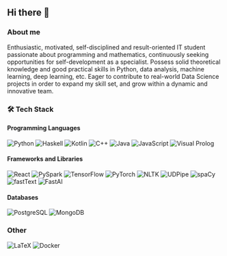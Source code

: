 ## Hi there 👋

### About me

Enthusiastic, motivated, self-disciplined and result-oriented IT student passionate about programming and mathematics, continuously seeking opportunities for self-development as a specialist. Possess solid theoretical knowledge and good practical skills in Python, data analysis, machine learning, deep learning, etc. Eager to contribute to real-world Data Science projects in order to expand my skill set, and grow within a dynamic and innovative team.

### 🛠️ Tech Stack

#### Programming Languages
![Python](https://img.shields.io/badge/-Python-3776AB?logo=python&logoColor=white)
![Haskell](https://img.shields.io/badge/-Haskell-5D4F85?logo=haskell&logoColor=white)
![Kotlin](https://img.shields.io/badge/-Kotlin-7F52FF?logo=kotlin&logoColor=white)
![C++](https://img.shields.io/badge/-C++-00599C?logo=c%2B%2B&logoColor=white)
![Java](https://img.shields.io/badge/-Java-007396?logo=java&logoColor=white)
![JavaScript](https://img.shields.io/badge/-JavaScript-F7DF1E?logo=javascript&logoColor=black)
![Visual Prolog](https://img.shields.io/badge/-Visual%20Prolog-005F87?style=flat)

#### Frameworks and Libraries
![React](https://img.shields.io/badge/-React-61DAFB?logo=react&logoColor=black)
![PySpark](https://img.shields.io/badge/-PySpark-E25A1C?logo=apache-spark&logoColor=white)
![TensorFlow](https://img.shields.io/badge/-TensorFlow-FF6F00?logo=tensorflow&logoColor=white)
![PyTorch](https://img.shields.io/badge/-PyTorch-EE4C2C?logo=pytorch&logoColor=white)
![NLTK](https://img.shields.io/badge/-NLTK-85C1E9?style=flat)
![UDPipe](https://img.shields.io/badge/-UDPipe-008080?style=flat)
![spaCy](https://img.shields.io/badge/-spaCy-09A3D5?style=flat)
![fastText](https://img.shields.io/badge/-fastText-0054A6?style=flat)
![FastAI](https://img.shields.io/badge/-FastAI-4B4B77?style=flat)

#### Databases
![PostgreSQL](https://img.shields.io/badge/-PostgreSQL-336791?logo=postgresql&logoColor=white)
![MongoDB](https://img.shields.io/badge/-MongoDB-47A248?logo=mongodb&logoColor=white)

### Other
![LaTeX](https://img.shields.io/badge/-LaTeX-008080?logo=latex&logoColor=white)
![Docker](https://img.shields.io/badge/-Docker-2496ED?logo=docker&logoColor=white)

<!--
**DoctorKaufman/DoctorKaufman** is a ✨ _special_ ✨ repository because its `README.md` (this file) appears on your GitHub profile.

Here are some ideas to get you started:

- 🔭 I’m currently working on ...
- 🌱 I’m currently learning ...
- 👯 I’m looking to collaborate on ...
- 🤔 I’m looking for help with ...
- 💬 Ask me about ...
- 📫 How to reach me: ...
- 😄 Pronouns: ...
- ⚡ Fun fact: ...
-->
